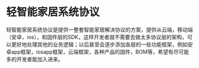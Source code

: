 # 轻智能家居系统协议

轻智能家居系统协议是提供一整套智能家居解决协议的方案，提供从云端，移动端（安卓，ios），和固件层的SDK，这样开发者就不需要去做太多协议层的架构，可以更好地处理其他的业务逻辑；以后甚至会逐步添加各层的一些功能框架，例如安卓app框架，iosapp框架，云端框架，各种产品的固件，BOM等，希望有尽可能多的开发者能加入进来。
